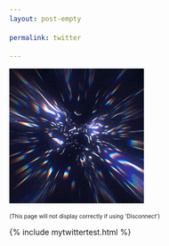```yaml
---
layout: post-empty

permalink: twitter

---
```


![image-title-here](/img/unused-void-3.gif)

<p style="font-size: 10px;">(This page will not display correctly if using 'Disconnect') </p>

<!--
<iframe src="https://open.spotify.com/embed/track/7qkjuPpfgteHHjrBjHjXKe" width="300" height="80" frameborder="0" allowtransparency="true" allow="encrypted-media"></iframe> -->
{% include mytwittertest.html %}

